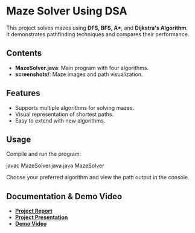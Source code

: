 # Maze Solver Using DSA

This project solves mazes using **DFS, BFS, A\***, and **Dijkstra's Algorithm**.  
It demonstrates pathfinding techniques and compares their performance.

## Contents
- **MazeSolver.java**: Main program with four algorithms.
- **screenshots/**: Maze images and path visualization.

## Features
- Supports multiple algorithms for solving mazes.
- Visual representation of shortest paths.
- Easy to extend with new algorithms.

## Usage
Compile and run the program:

javac MazeSolver.java
java MazeSolver

Choose your preferred algorithm and view the path output in the console.

## Documentation & Demo Video

- **[Project Report](Documentation/maze.docx)**
- **[Project Presentation](Documentation/MAZE%20SOLVER.pptx)**
- **[Demo Video](video_demo/mazesolverdemovideo.mp4)**
